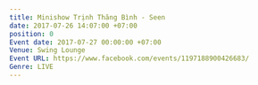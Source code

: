 ```yaml
---
title: Minishow Trịnh Thăng Bình - Seen
date: 2017-07-26 14:07:00 +07:00
position: 0
Event date: 2017-07-27 00:00:00 +07:00
Venue: Swing Lounge
Event URL: https://www.facebook.com/events/1197188900426683/
Genre: LIVE
---
```


